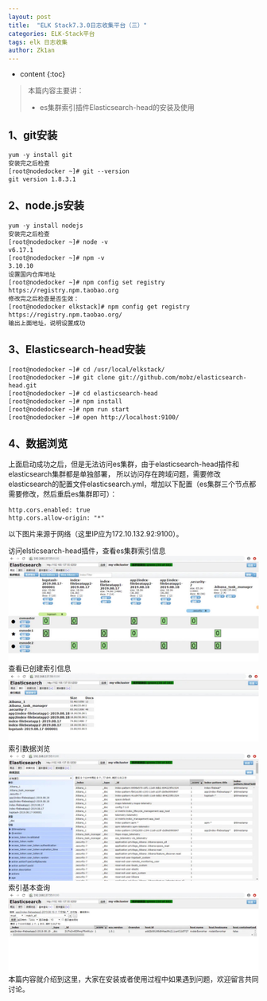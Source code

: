 ```yaml
---
layout: post
title:  "ELK Stack7.3.0日志收集平台（三）"
categories: ELK-Stack平台
tags: elk 日志收集
author: Zk1an
---
```


* content
{:toc}

> 本篇内容主要讲：
>
> - es集群索引插件Elasticsearch-head的安装及使用  

## 1、git安装  
```shell
yum -y install git
安装完之后检查
[root@nodedocker ~]# git --version
git version 1.8.3.1
```
## 2、node.js安装  
```shell
yum -y install nodejs
安装完之后检查
[root@nodedocker ~]# node -v
v6.17.1
[root@nodedocker ~]# npm -v
3.10.10
设置国内仓库地址  
[root@nodedocker ~]# npm config set registry https://registry.npm.taobao.org  
修改完之后检查是否生效：  
[root@nodedocker elkstack]# npm config get registry  
https://registry.npm.taobao.org/
输出上面地址，说明设置成功
```
## 3、Elasticsearch-head安装  
```shell
[root@nodedocker ~]# cd /usr/local/elkstack/  
[root@nodedocker ~]# git clone git://github.com/mobz/elasticsearch-head.git  
[root@nodedocker ~]# cd elasticsearch-head  
[root@nodedocker ~]# npm install  
[root@nodedocker ~]# npm run start  
[root@nodedocker ~]# open http://localhost:9100/  
```
## 4、数据浏览  
上面启动成功之后，但是无法访问es集群，由于elasticsearch-head插件和elasticsearch集群都是单独部署，
所以访问存在跨域问题，需要修改elasticsearch的配置文件elasticsearch.yml，增加以下配置（es集群三个节点都需要修改，然后重启es集群即可）：
```shell
http.cors.enabled: true  
http.cors.allow-origin: "*"  
```
以下图片来源于网络（这里IP应为172.10.132.92:9100）。

访问elsticsearch-head插件，查看es集群索引信息  
![202011201854ckraZd](../uPic/%202020%2011%2020%2018%2054ckraZd.jpg)  
查看已创建索引信息  
![2020112018550mO06A](../uPic/%202020%2011%2020%2018%20550mO06A.jpg)  
索引数据浏览  
![202011201855XMfLBH](../uPic/%202020%2011%2020%2018%2055XMfLBH.jpg)  
索引基本查询  
![202011201856bAUCyd](../uPic/%202020%2011%2020%2018%2056bAUCyd.jpg)  
本篇内容就介绍到这里，大家在安装或者使用过程中如果遇到问题，欢迎留言共同讨论。  










